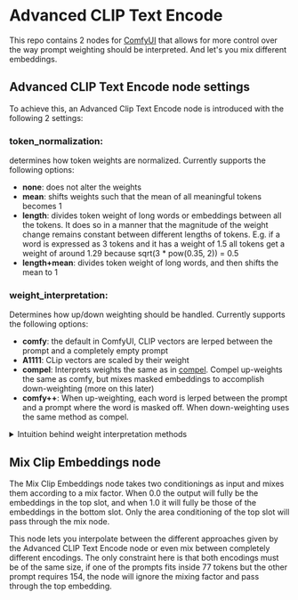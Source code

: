 # Advanced CLIP Text Encode

This repo contains 2 nodes for [ComfyUI](https://github.com/comfyanonymous/ComfyUI) that allows for more control over the way prompt weighting should be interpreted. And let's you mix different embeddings.

## Advanced CLIP Text Encode node settings
To achieve this, an Advanced Clip Text Encode node is introduced with the following 2 settings:

### token_normalization:
determines how token weights are normalized. Currently supports the following options:
- **none**: does not alter the weights
- **mean**: shifts weights such that the mean of all meaningful tokens becomes 1
- **length**: divides token weight of long words or embeddings between all the tokens. It does so in a manner that the magnitude of the weight change remains constant between different lengths of tokens. E.g. if a word is expressed as 3 tokens and it has a weight of 1.5 all tokens get a weight of around 1.29 because sqrt(3 * pow(0.35, 2)) = 0.5
- **length+mean**: divides token weight of long words, and then shifts the mean to 1

### weight_interpretation:
Determines how up/down weighting should be handled. Currently supports the following options:
- **comfy**: the default in ComfyUI, CLIP vectors are lerped between the prompt and a completely empty prompt
- **A1111**: CLip vectors are scaled by their weight
- **compel**: Interprets weights the same as in [compel](https://github.com/damian0815/compel). Compel up-weights the same as comfy, but mixes masked embeddings to accomplish down-weighting (more on this later)
- **comfy++**: When up-weighting, each word is lerped between the prompt and a prompt where the word is masked off. When down-weighting uses the same method as compel.

<details>
<summary>
Intuition behind weight interpretation methods
</summary>

### up weighting

the diagram below visualizes the 3 different way in which the 3 methods to transform the clip embeddings to achieve up-weighting

![visual explanation of attention methods](https://github.com/BlenderNeko/ComfyUI_ADV_CLIP_emb/blob/master/visual.png)

As can be seen, in A1111 we use weights to travel on the line between the zero vector and the vector corresponding to the token embedding. This can be seen as adjusting the magnitude of the embedding which both makes our final embedding point more in the direction the thing we are up weighting (or away when down weighting) and creates stronger activations out of SD because of the bigger numbers.

Comfy also creates a direction starting from a single point but instead uses the vector embedding corresponding to a completely empty prompt. we are now traveling on a line that approximates the epitome of a certain thing. Despite the magnitude of the vector not growing as fast as in A1111 this is actually quite effective and can result in SD quite aggressively chasing concepts that are up-weighted.

Comfy++ does not start from a single point but instead travels between the presence and absence of a concept in the prompt. Despite the idea being similar to that of comfy it is a lot less aggressive.

#### visual comparison of the different methods

Below a short clip of the prompt `cinematic wide shot of the ocean, beach, (palmtrees:1.0), at sunset, milkyway`, where the weight of palmtree slowly increasses from 1.0 to 2.0 in 20 steps.

https://user-images.githubusercontent.com/126974546/232336840-e9076b7c-3799-4335-baaa-992a6b8cad8a.mp4

### down-weighting

One of the issues with using the above methods for down-weighting is that the embedding vectors associated with a token do not just contain "information" about that token, but actually pull in a lot of context about the entire prompt. Most of the information they contain seemingly is about that specific token, which is why theses various up-weighting interpretations work, but that given token permeates throughout the entire CLIP embedding. In the example prompt above we can down-weight `palmtrees` all the way to .1 in comfy or A1111, but because the presence of the tokens that represent palmtrees affects the entire embedding, we still get to see a lot of palmtrees in our outputs. suppose we have the prompt `(pears:.2) and (apples:.5) in a bowl`. Compel does the following to accomplish down-weighting: it creates embeddings 
- `A` = `pears and apples in a bowl`, 
- `B` = `_ and apples in a bowl`
-  `C` = `_ and _ in a bowl`

which it then mixes into a final embedding `0.2 * A + 0.3 * B + 0.5 * C`. This way we truely only have 0.2 of the infuence of pears in our entire embedding, and 0.5 of apples.

</details>

## Mix Clip Embeddings node

The Mix Clip Embeddings node takes two conditionings as input and mixes them according to a mix factor. When 0.0 the output will fully be the embeddings in the top slot, and when 1.0 it will fully be those of the embeddings in the bottom slot. Only the area conditioning of the top slot will pass through the mix node.

This node lets you interpolate between the different approaches given by the Advanced CLIP Text Encode node or even mix between completely different encodings. The only constraint here is that both encodings must be of the same size, if one of the prompts fits inside 77 tokens but the other prompt requires 154, the node will ignore the mixing factor and pass through the top embedding.
